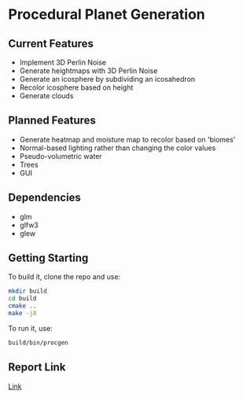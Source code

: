 # Procedural Planet Generation
## Current Features
- Implement 3D Perlin Noise
- Generate heightmaps with 3D Perlin Noise
- Generate an icosphere by subdividing an icosahedron
- Recolor icosphere based on height
- Generate clouds
## Planned Features
- Generate heatmap and moisture map to recolor based on 'biomes'
- Normal-based lighting rather than changing the color values
- Pseudo-volumetric water
- Trees
- GUI
## Dependencies
- glm
- glfw3
- glew
## Getting Starting
To build it, clone the repo and use:
```bash
mkdir build
cd build
cmake ..
make -j8
```
To run it, use:
```bash
build/bin/procgen
```
## Report Link
[Link](https://quangmire.github.io/projects/procedural-planets)
